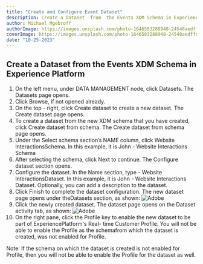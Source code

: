 ```yaml
---
title: "Create and Configure Event Dataset"
description: Create a Dataset  from  the Events XDM Schema in Experience Platform.
author: Michael Mgebroff
authorImage: https://images.unsplash.com/photo-1646583288948-24548aedffd8?auto=format&fit=crop&q=80&w=3500&ixlib=rb-4.0.3&ixid=M3wxMjA3fDB8MHxwaG90by1wYWdlfHx8fGVufDB8fHx8fA%3D%3D
coverImage: https://images.unsplash.com/photo-1646583288948-24548aedffd8?auto=format&fit=crop&q=80&w=3500&ixlib=rb-4.0.3&ixid=M3wxMjA3fDB8MHxwaG90by1wYWdlfHx8fGVufDB8fHx8fA%3D%3D
date: "10-25-2023"
---
```


## Create a Dataset from the Events XDM Schema in Experience Platform

1. On the left menu, under DATA MANAGEMENT node, click Datasets. The Datasets page opens.
2. Click Browse, if not opened already.
3. On the top - right, click Create dataset to create a new dataset. The Create dataset page opens.
4. To create a dataset from the new XDM schema that you have created, click Create dataset from schema.
   The Create dataset from schema page opens.
5. Under the Select schema section’s NAME column, click Website InteractionsSchema. In this example, it is John - Website Interactions Schema
6. After selecting the schema, click Next to continue. The Configure dataset section opens.
7. Configure the dataset. In the Name section, type <your first name> - Website InteractionsDataset. In this example, it is John - Website Interactions Dataset. Optionally, you can add a description to the dataset.
8. Click Finish to complete the dataset configuration. The new dataset page opens under theDatasets section, as shown:
   ![Adobe](/images/datasets/create-individual-dataset9.png "Create Datasets")
9. Click the newly created dataset. The dataset page opens on the Dataset activity tab, as shown:
   ![Adobe](/images/datasets/create-individual-dataset10.png "Create Datasets")
10. On the right pane, click the Profile key to enable the new dataset to be part of ExperiencePlatform's Real- time Customer Profile. You will not be able to enable the Profile as the schemafrom which the dataset is created, was not enabled for Profile.

Note: If the schema on which the dataset is created is not enabled for Profile, then you will not be able to enable the Profile for the dataset as well.
